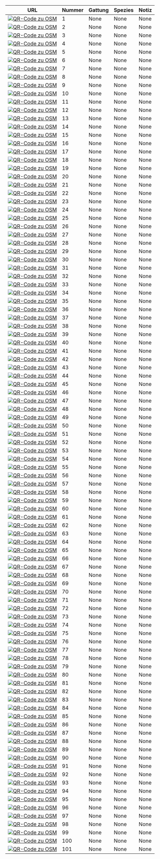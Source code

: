 | URL         | Nummer | Gattung | Spezies | Notiz |
|-------------|--------|---------|---------|-------|
| [![QR-Code zu OSM](./qrcodes/11862884942.png)](https://www.openstreetmap.org/node/11862884942#map=19/52.00231/8.79719) | 1 | None | None | None | 
| [![QR-Code zu OSM](./qrcodes/11862884968.png)](https://www.openstreetmap.org/node/11862884968#map=19/52.00231/8.79719) | 2 | None | None | None | 
| [![QR-Code zu OSM](./qrcodes/11862884967.png)](https://www.openstreetmap.org/node/11862884967#map=19/52.00231/8.79719) | 3 | None | None | None | 
| [![QR-Code zu OSM](./qrcodes/11862999369.png)](https://www.openstreetmap.org/node/11862999369#map=19/52.00231/8.79719) | 4 | None | None | None | 
| [![QR-Code zu OSM](./qrcodes/11862999376.png)](https://www.openstreetmap.org/node/11862999376#map=19/52.00231/8.79719) | 5 | None | None | None | 
| [![QR-Code zu OSM](./qrcodes/11862999375.png)](https://www.openstreetmap.org/node/11862999375#map=19/52.00231/8.79719) | 6 | None | None | None | 
| [![QR-Code zu OSM](./qrcodes/11862999377.png)](https://www.openstreetmap.org/node/11862999377#map=19/52.00231/8.79719) | 7 | None | None | None | 
| [![QR-Code zu OSM](./qrcodes/11862999379.png)](https://www.openstreetmap.org/node/11862999379#map=19/52.00231/8.79719) | 8 | None | None | None | 
| [![QR-Code zu OSM](./qrcodes/11862999380.png)](https://www.openstreetmap.org/node/11862999380#map=19/52.00231/8.79719) | 9 | None | None | None | 
| [![QR-Code zu OSM](./qrcodes/11862999381.png)](https://www.openstreetmap.org/node/11862999381#map=19/52.00231/8.79719) | 10 | None | None | None | 
| [![QR-Code zu OSM](./qrcodes/11862999374.png)](https://www.openstreetmap.org/node/11862999374#map=19/52.00231/8.79719) | 11 | None | None | None | 
| [![QR-Code zu OSM](./qrcodes/11862999372.png)](https://www.openstreetmap.org/node/11862999372#map=19/52.00231/8.79719) | 12 | None | None | None | 
| [![QR-Code zu OSM](./qrcodes/11862999373.png)](https://www.openstreetmap.org/node/11862999373#map=19/52.00231/8.79719) | 13 | None | None | None | 
| [![QR-Code zu OSM](./qrcodes/11862884966.png)](https://www.openstreetmap.org/node/11862884966#map=19/52.00231/8.79719) | 14 | None | None | None | 
| [![QR-Code zu OSM](./qrcodes/11862999370.png)](https://www.openstreetmap.org/node/11862999370#map=19/52.00231/8.79719) | 15 | None | None | None | 
| [![QR-Code zu OSM](./qrcodes/11862999371.png)](https://www.openstreetmap.org/node/11862999371#map=19/52.00231/8.79719) | 16 | None | None | None | 
| [![QR-Code zu OSM](./qrcodes/11862884965.png)](https://www.openstreetmap.org/node/11862884965#map=19/52.00231/8.79719) | 17 | None | None | None | 
| [![QR-Code zu OSM](./qrcodes/11862884964.png)](https://www.openstreetmap.org/node/11862884964#map=19/52.00231/8.79719) | 18 | None | None | None | 
| [![QR-Code zu OSM](./qrcodes/11862884949.png)](https://www.openstreetmap.org/node/11862884949#map=19/52.00231/8.79719) | 19 | None | None | None | 
| [![QR-Code zu OSM](./qrcodes/11862884946.png)](https://www.openstreetmap.org/node/11862884946#map=19/52.00231/8.79719) | 20 | None | None | None | 
| [![QR-Code zu OSM](./qrcodes/11862884944.png)](https://www.openstreetmap.org/node/11862884944#map=19/52.00231/8.79719) | 21 | None | None | None | 
| [![QR-Code zu OSM](./qrcodes/11862884943.png)](https://www.openstreetmap.org/node/11862884943#map=19/52.00231/8.79719) | 22 | None | None | None | 
| [![QR-Code zu OSM](./qrcodes/11862884950.png)](https://www.openstreetmap.org/node/11862884950#map=19/52.00231/8.79719) | 23 | None | None | None | 
| [![QR-Code zu OSM](./qrcodes/11862884951.png)](https://www.openstreetmap.org/node/11862884951#map=19/52.00231/8.79719) | 24 | None | None | None | 
| [![QR-Code zu OSM](./qrcodes/11862884952.png)](https://www.openstreetmap.org/node/11862884952#map=19/52.00231/8.79719) | 25 | None | None | None | 
| [![QR-Code zu OSM](./qrcodes/11862884953.png)](https://www.openstreetmap.org/node/11862884953#map=19/52.00231/8.79719) | 26 | None | None | None | 
| [![QR-Code zu OSM](./qrcodes/11862884954.png)](https://www.openstreetmap.org/node/11862884954#map=19/52.00231/8.79719) | 27 | None | None | None | 
| [![QR-Code zu OSM](./qrcodes/11862884961.png)](https://www.openstreetmap.org/node/11862884961#map=19/52.00231/8.79719) | 28 | None | None | None | 
| [![QR-Code zu OSM](./qrcodes/11862884959.png)](https://www.openstreetmap.org/node/11862884959#map=19/52.00231/8.79719) | 29 | None | None | None | 
| [![QR-Code zu OSM](./qrcodes/11862884957.png)](https://www.openstreetmap.org/node/11862884957#map=19/52.00231/8.79719) | 30 | None | None | None | 
| [![QR-Code zu OSM](./qrcodes/11862884956.png)](https://www.openstreetmap.org/node/11862884956#map=19/52.00231/8.79719) | 31 | None | None | None | 
| [![QR-Code zu OSM](./qrcodes/11862999427.png)](https://www.openstreetmap.org/node/11862999427#map=19/52.00231/8.79719) | 32 | None | None | None | 
| [![QR-Code zu OSM](./qrcodes/11862884958.png)](https://www.openstreetmap.org/node/11862884958#map=19/52.00231/8.79719) | 33 | None | None | None | 
| [![QR-Code zu OSM](./qrcodes/11862999428.png)](https://www.openstreetmap.org/node/11862999428#map=19/52.00231/8.79719) | 34 | None | None | None | 
| [![QR-Code zu OSM](./qrcodes/11862999431.png)](https://www.openstreetmap.org/node/11862999431#map=19/52.00231/8.79719) | 35 | None | None | None | 
| [![QR-Code zu OSM](./qrcodes/11862999429.png)](https://www.openstreetmap.org/node/11862999429#map=19/52.00231/8.79719) | 36 | None | None | None | 
| [![QR-Code zu OSM](./qrcodes/11862999430.png)](https://www.openstreetmap.org/node/11862999430#map=19/52.00231/8.79719) | 37 | None | None | None | 
| [![QR-Code zu OSM](./qrcodes/11862999432.png)](https://www.openstreetmap.org/node/11862999432#map=19/52.00231/8.79719) | 38 | None | None | None | 
| [![QR-Code zu OSM](./qrcodes/11862999433.png)](https://www.openstreetmap.org/node/11862999433#map=19/52.00231/8.79719) | 39 | None | None | None | 
| [![QR-Code zu OSM](./qrcodes/11862999434.png)](https://www.openstreetmap.org/node/11862999434#map=19/52.00231/8.79719) | 40 | None | None | None | 
| [![QR-Code zu OSM](./qrcodes/11862999440.png)](https://www.openstreetmap.org/node/11862999440#map=19/52.00231/8.79719) | 41 | None | None | None | 
| [![QR-Code zu OSM](./qrcodes/11862999437.png)](https://www.openstreetmap.org/node/11862999437#map=19/52.00231/8.79719) | 42 | None | None | None | 
| [![QR-Code zu OSM](./qrcodes/11862999425.png)](https://www.openstreetmap.org/node/11862999425#map=19/52.00231/8.79719) | 43 | None | None | None | 
| [![QR-Code zu OSM](./qrcodes/11862999438.png)](https://www.openstreetmap.org/node/11862999438#map=19/52.00231/8.79719) | 44 | None | None | None | 
| [![QR-Code zu OSM](./qrcodes/11862999436.png)](https://www.openstreetmap.org/node/11862999436#map=19/52.00231/8.79719) | 45 | None | None | None | 
| [![QR-Code zu OSM](./qrcodes/11862999426.png)](https://www.openstreetmap.org/node/11862999426#map=19/52.00231/8.79719) | 46 | None | None | None | 
| [![QR-Code zu OSM](./qrcodes/11862999417.png)](https://www.openstreetmap.org/node/11862999417#map=19/52.00231/8.79719) | 47 | None | None | None | 
| [![QR-Code zu OSM](./qrcodes/11862999416.png)](https://www.openstreetmap.org/node/11862999416#map=19/52.00231/8.79719) | 48 | None | None | None | 
| [![QR-Code zu OSM](./qrcodes/11862884960.png)](https://www.openstreetmap.org/node/11862884960#map=19/52.00231/8.79719) | 49 | None | None | None | 
| [![QR-Code zu OSM](./qrcodes/11862999418.png)](https://www.openstreetmap.org/node/11862999418#map=19/52.00231/8.79719) | 50 | None | None | None | 
| [![QR-Code zu OSM](./qrcodes/11862999415.png)](https://www.openstreetmap.org/node/11862999415#map=19/52.00231/8.79719) | 51 | None | None | None | 
| [![QR-Code zu OSM](./qrcodes/11862999414.png)](https://www.openstreetmap.org/node/11862999414#map=19/52.00231/8.79719) | 52 | None | None | None | 
| [![QR-Code zu OSM](./qrcodes/11862999413.png)](https://www.openstreetmap.org/node/11862999413#map=19/52.00231/8.79719) | 53 | None | None | None | 
| [![QR-Code zu OSM](./qrcodes/11862999409.png)](https://www.openstreetmap.org/node/11862999409#map=19/52.00231/8.79719) | 54 | None | None | None | 
| [![QR-Code zu OSM](./qrcodes/11862999410.png)](https://www.openstreetmap.org/node/11862999410#map=19/52.00231/8.79719) | 55 | None | None | None | 
| [![QR-Code zu OSM](./qrcodes/11862999411.png)](https://www.openstreetmap.org/node/11862999411#map=19/52.00231/8.79719) | 56 | None | None | None | 
| [![QR-Code zu OSM](./qrcodes/11862884963.png)](https://www.openstreetmap.org/node/11862884963#map=19/52.00231/8.79719) | 57 | None | None | None | 
| [![QR-Code zu OSM](./qrcodes/11862999412.png)](https://www.openstreetmap.org/node/11862999412#map=19/52.00231/8.79719) | 58 | None | None | None | 
| [![QR-Code zu OSM](./qrcodes/11862999408.png)](https://www.openstreetmap.org/node/11862999408#map=19/52.00231/8.79719) | 59 | None | None | None | 
| [![QR-Code zu OSM](./qrcodes/11862884934.png)](https://www.openstreetmap.org/node/11862884934#map=19/52.00231/8.79719) | 60 | None | None | None | 
| [![QR-Code zu OSM](./qrcodes/11862999419.png)](https://www.openstreetmap.org/node/11862999419#map=19/52.00231/8.79719) | 61 | None | None | None | 
| [![QR-Code zu OSM](./qrcodes/11862999407.png)](https://www.openstreetmap.org/node/11862999407#map=19/52.00231/8.79719) | 62 | None | None | None | 
| [![QR-Code zu OSM](./qrcodes/11862884935.png)](https://www.openstreetmap.org/node/11862884935#map=19/52.00231/8.79719) | 63 | None | None | None | 
| [![QR-Code zu OSM](./qrcodes/11862884936.png)](https://www.openstreetmap.org/node/11862884936#map=19/52.00231/8.79719) | 64 | None | None | None | 
| [![QR-Code zu OSM](./qrcodes/11862999401.png)](https://www.openstreetmap.org/node/11862999401#map=19/52.00231/8.79719) | 65 | None | None | None | 
| [![QR-Code zu OSM](./qrcodes/11862999402.png)](https://www.openstreetmap.org/node/11862999402#map=19/52.00231/8.79719) | 66 | None | None | None | 
| [![QR-Code zu OSM](./qrcodes/11862999403.png)](https://www.openstreetmap.org/node/11862999403#map=19/52.00231/8.79719) | 67 | None | None | None | 
| [![QR-Code zu OSM](./qrcodes/11862999406.png)](https://www.openstreetmap.org/node/11862999406#map=19/52.00231/8.79719) | 68 | None | None | None | 
| [![QR-Code zu OSM](./qrcodes/11862999420.png)](https://www.openstreetmap.org/node/11862999420#map=19/52.00231/8.79719) | 69 | None | None | None | 
| [![QR-Code zu OSM](./qrcodes/11862999422.png)](https://www.openstreetmap.org/node/11862999422#map=19/52.00231/8.79719) | 70 | None | None | None | 
| [![QR-Code zu OSM](./qrcodes/11862999421.png)](https://www.openstreetmap.org/node/11862999421#map=19/52.00231/8.79719) | 71 | None | None | None | 
| [![QR-Code zu OSM](./qrcodes/11862999391.png)](https://www.openstreetmap.org/node/11862999391#map=19/52.00231/8.79719) | 72 | None | None | None | 
| [![QR-Code zu OSM](./qrcodes/11862999405.png)](https://www.openstreetmap.org/node/11862999405#map=19/52.00231/8.79719) | 73 | None | None | None | 
| [![QR-Code zu OSM](./qrcodes/11862999404.png)](https://www.openstreetmap.org/node/11862999404#map=19/52.00231/8.79719) | 74 | None | None | None | 
| [![QR-Code zu OSM](./qrcodes/11862999399.png)](https://www.openstreetmap.org/node/11862999399#map=19/52.00231/8.79719) | 75 | None | None | None | 
| [![QR-Code zu OSM](./qrcodes/11862999398.png)](https://www.openstreetmap.org/node/11862999398#map=19/52.00231/8.79719) | 76 | None | None | None | 
| [![QR-Code zu OSM](./qrcodes/11862999390.png)](https://www.openstreetmap.org/node/11862999390#map=19/52.00231/8.79719) | 77 | None | None | None | 
| [![QR-Code zu OSM](./qrcodes/11862999389.png)](https://www.openstreetmap.org/node/11862999389#map=19/52.00231/8.79719) | 78 | None | None | None | 
| [![QR-Code zu OSM](./qrcodes/11862999388.png)](https://www.openstreetmap.org/node/11862999388#map=19/52.00231/8.79719) | 79 | None | None | None | 
| [![QR-Code zu OSM](./qrcodes/11862999387.png)](https://www.openstreetmap.org/node/11862999387#map=19/52.00231/8.79719) | 80 | None | None | None | 
| [![QR-Code zu OSM](./qrcodes/11862999393.png)](https://www.openstreetmap.org/node/11862999393#map=19/52.00231/8.79719) | 81 | None | None | None | 
| [![QR-Code zu OSM](./qrcodes/11862999392.png)](https://www.openstreetmap.org/node/11862999392#map=19/52.00231/8.79719) | 82 | None | None | None | 
| [![QR-Code zu OSM](./qrcodes/11862999400.png)](https://www.openstreetmap.org/node/11862999400#map=19/52.00231/8.79719) | 83 | None | None | None | 
| [![QR-Code zu OSM](./qrcodes/11862999394.png)](https://www.openstreetmap.org/node/11862999394#map=19/52.00231/8.79719) | 84 | None | None | None | 
| [![QR-Code zu OSM](./qrcodes/11862999396.png)](https://www.openstreetmap.org/node/11862999396#map=19/52.00231/8.79719) | 85 | None | None | None | 
| [![QR-Code zu OSM](./qrcodes/11862999397.png)](https://www.openstreetmap.org/node/11862999397#map=19/52.00231/8.79719) | 86 | None | None | None | 
| [![QR-Code zu OSM](./qrcodes/11862999395.png)](https://www.openstreetmap.org/node/11862999395#map=19/52.00231/8.79719) | 87 | None | None | None | 
| [![QR-Code zu OSM](./qrcodes/11862999385.png)](https://www.openstreetmap.org/node/11862999385#map=19/52.00231/8.79719) | 88 | None | None | None | 
| [![QR-Code zu OSM](./qrcodes/11862999386.png)](https://www.openstreetmap.org/node/11862999386#map=19/52.00231/8.79719) | 89 | None | None | None | 
| [![QR-Code zu OSM](./qrcodes/11862999384.png)](https://www.openstreetmap.org/node/11862999384#map=19/52.00231/8.79719) | 90 | None | None | None | 
| [![QR-Code zu OSM](./qrcodes/11862999382.png)](https://www.openstreetmap.org/node/11862999382#map=19/52.00231/8.79719) | 91 | None | None | None | 
| [![QR-Code zu OSM](./qrcodes/11862999378.png)](https://www.openstreetmap.org/node/11862999378#map=19/52.00231/8.79719) | 92 | None | None | None | 
| [![QR-Code zu OSM](./qrcodes/11862999383.png)](https://www.openstreetmap.org/node/11862999383#map=19/52.00231/8.79719) | 93 | None | None | None | 
| [![QR-Code zu OSM](./qrcodes/11862884941.png)](https://www.openstreetmap.org/node/11862884941#map=19/52.00231/8.79719) | 94 | None | None | None | 
| [![QR-Code zu OSM](./qrcodes/11862884940.png)](https://www.openstreetmap.org/node/11862884940#map=19/52.00231/8.79719) | 95 | None | None | None | 
| [![QR-Code zu OSM](./qrcodes/11862884939.png)](https://www.openstreetmap.org/node/11862884939#map=19/52.00231/8.79719) | 96 | None | None | None | 
| [![QR-Code zu OSM](./qrcodes/11862884938.png)](https://www.openstreetmap.org/node/11862884938#map=19/52.00231/8.79719) | 97 | None | None | None | 
| [![QR-Code zu OSM](./qrcodes/11862884937.png)](https://www.openstreetmap.org/node/11862884937#map=19/52.00231/8.79719) | 98 | None | None | None | 
| [![QR-Code zu OSM](./qrcodes/11862884933.png)](https://www.openstreetmap.org/node/11862884933#map=19/52.00231/8.79719) | 99 | None | None | None | 
| [![QR-Code zu OSM](./qrcodes/11862999439.png)](https://www.openstreetmap.org/node/11862999439#map=19/52.00231/8.79719) | 100 | None | None | None | 
| [![QR-Code zu OSM](./qrcodes/11862999435.png)](https://www.openstreetmap.org/node/11862999435#map=19/52.00231/8.79719) | 101 | None | None | None | 